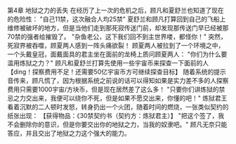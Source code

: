 第4章  地狱之力的丢失
在经历了上一次的危机之后，顾凡和夏舒兰也知道了现在的危险性：
"自己11禁，这次融合人均25禁"
夏舒兰和顾凡打算回到自己的飞船上维修被破坏的地方，但是当他们走到那死寂传送门前，却发现那传送门早已经被那70禁的强者给摧毁了。
"杂鱼老公，这下我们回不到主世界喽，都怪你！"
突然，死寂界被吞噬，顾夏两人感到一阵头痛欲裂！
顾夏两人被拉到了一个环境之中，一个头戴皇冠，面戴面具的君主坐在面前的龙椅上质问顾夏两人：
"你们为什么要滥用炼狱之力？"
顾凡和夏舒兰打算先使用一些宇宙币来探查一下面前的人
【ding！探察费用不足！还需要50亿宇宙币方可继续探查目标】
随着系统的提示音传来，顾凡慌了，因为根据系统之前说的话可以得知如果是实力差不多的人探察费用只需要1000宇宙/方块币，但是现在居然差了这么多！
"只要你们讲炼狱的禁忌之力交出来，我便可以绕你不死，但是如果不愿交出来，你懂的吧！"
炼狱君王看着沉默的二人顿时发怒，转身扔出一个火团，随着时间的燃烧，一张类似契约的纸张出现：
【获得物品：《30禁契约书（契约方：炼狱君主）】
"把这个签了，我不会删除你的意识，但是你要交出你的地狱之力，当我的奴隶吧。"
顾凡无奈只能答应，并且交出了地狱之力这个强大的能力。


